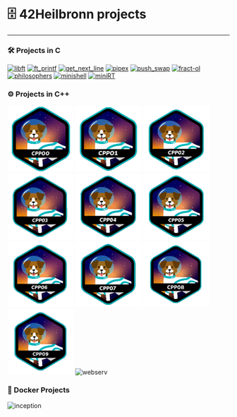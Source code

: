 # :file_cabinet: 42Heilbronn projects

---

### :hammer_and_wrench: Projects in C

[![libft](https://github.com/Grihladin/42-project-badges/blob/main/badges/libfte.png)](https://github.com/Grihladin/42HN-libft)
[![ft_printf](https://github.com/Grihladin/42-project-badges/blob/main/badges/ft_printfe.png)](https://github.com/Grihladin/42HN-ft-printf)
[![get_next_line](https://github.com/Grihladin/42-project-badges/blob/main/badges/get_next_linee.png)](https://github.com/Grihladin/42HN-get-next-line)
[![pipex](https://github.com/Grihladin/42-project-badges/blob/main/badges/pipexe.png)](https://github.com/Grihladin/42HN-pipex)
[![push_swap](https://github.com/Grihladin/42-project-badges/blob/main/badges/push_swape.png)](https://github.com/Grihladin/42HN-push-swap)
[![fract-ol](https://github.com/Grihladin/42-project-badges/blob/main/badges/fract-ole.png)](https://github.com/Grihladin/42HN-fractal)
[![philosophers](https://github.com/Grihladin/42-project-badges/blob/main/badges/philosopherse.png)](https://github.com/Grihladin/42HN-philosophers)
[![minishell](https://github.com/Grihladin/42-project-badges/blob/main/badges/minishelle.png)](https://github.com/Grihladin/42HN-minishell)
[![miniRT](https://github.com/Grihladin/42-project-badges/blob/main/badges/minirte.png)](https://github.com/Grihladin/42HN-miniRT)

### :gear: Projects in C++

[![CPP_Module_00](https://github.com/Grihladin/42-project-badges/blob/main/badges/numbered_cpps/CPP00.png)](https://github.com/Grihladin/42HN-CPP-module-00)
[![CPP_Module_01](https://github.com/Grihladin/42-project-badges/blob/main/badges/numbered_cpps/CPP01.png)](https://github.com/Grihladin/42HN-CPP-module-01)
[![CPP_Module_02](https://github.com/Grihladin/42-project-badges/blob/main/badges/numbered_cpps/CPP02.png)](https://github.com/Grihladin/42HN-CPP-module-02)
[![CPP_Module_03](https://github.com/Grihladin/42-project-badges/blob/main/badges/numbered_cpps/CPP03.png)](https://github.com/Grihladin/42HN-CPP-module-03)
![CPP_Module_04](https://github.com/Grihladin/42-project-badges/blob/main/badges/numbered_cpps/CPP04.png)
![CPP_Module_05](https://github.com/Grihladin/42-project-badges/blob/main/badges/numbered_cpps/CPP05.png)
![CPP_Module_06](https://github.com/Grihladin/42-project-badges/blob/main/badges/numbered_cpps/CPP06.png)
![CPP_Module_07](https://github.com/Grihladin/42-project-badges/blob/main/badges/numbered_cpps/CPP07.png)
![CPP_Module_08](https://github.com/Grihladin/42-project-badges/blob/main/badges/numbered_cpps/CPP08.png)
![CPP_Module_09](https://github.com/Grihladin/42-project-badges/blob/main/badges/numbered_cpps/CPP09.png)
![webserv](https://github.com/Grihladin/42-project-badges/blob/main/badges/webserve.png)

### :whale: Docker Projects

![inception](https://github.com/Grihladin/42-project-badges/blob/main/badges/inceptione.png)

